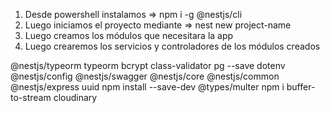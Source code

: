 1. Desde powershell instalamos => npm i -g @nestjs/cli
2. Luego iniciamos el proyecto mediante => nest new project-name
3. Luego creamos los módulos que necesitara la app
4. Luego crearemos los servicios y controladores de los módulos creados

@nestjs/typeorm
typeorm
bcrypt
class-validator
pg --save
dotenv
@nestjs/config
@nestjs/swagger
@nestjs/core
@nestjs/common
@nestjs/express
uuid
npm install --save-dev @types/multer
npm i buffer-to-stream
cloudinary
